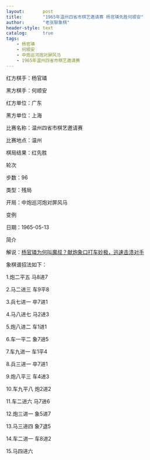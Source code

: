 ```yaml
---
layout:       post
title:        "1965年温州四省市棋艺邀请赛 杨官璘先胜何顺安"
author:       "老张聊象棋"
header-style: text
catalog:      true
tags:
    - 杨官璘
    - 何顺安
    - 中炮巡河炮对屏风马
    - 1965年温州四省市棋艺邀请赛
---
```


红方棋手：杨官璘

黑方棋手：何顺安

红方单位：广东

黑方单位：上海

比赛名称：温州四省市棋艺邀请赛

比赛地点：温州

棋局结果：红先胜

轮次

步数：96

类型：残局

开局：中炮巡河炮对屏风马

变例

日期：1965-05-13

简介

解说：[杨官璘为何叫魔叔？献炮象口打车妙极，迅速击溃对手](https://youtu.be/ml7acVu7hGg)

象棋谱招法如下：

1.炮二平五 马8进7

2.马二进三 车9平8

3.兵七进一 卒7进1

4.马八进七 马2进3

5.炮八进二 车1进1

6.车一平二 象7进5

7.车九进一 车1平4

8.兵三进一 卒7进1

9.炮八平三 车4进3

10.车九平八 炮2进2

11.车二进六 马7进6

12.炮三进一 象5进7

13.马三进四 象7退5

14.车二进一 车8进2

15.马四进六


